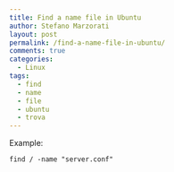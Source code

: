 ```yaml
---
title: Find a name file in Ubuntu
author: Stefano Marzorati
layout: post
permalink: /find-a-name-file-in-ubuntu/
comments: true
categories:
  - Linux
tags:
  - find
  - name
  - file
  - ubuntu
  - trova
---
```


Example:

`find / -name "server.conf"`
